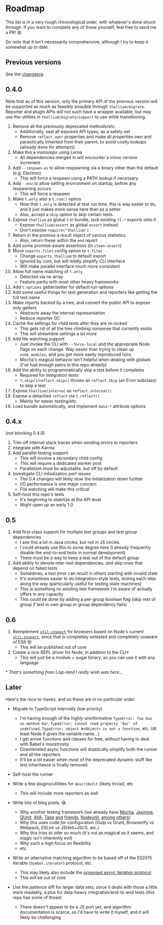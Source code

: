 # Roadmap

This list is in a very rough chronological order, with whatever's done struck through. If you want to complete any of these yourself, feel free to send me a PR! :smile:

Do note that it isn't necessarily comprehensive, although I try to keep it somewhat up to date.

## Previous versions

See the [changelog](https://github.com/isiahmeadows/thallium/blob/master/CHANGELOG.md).

## 0.4.0

Note that as of this version, only the primary API of the previous version will be supported as much as feasibly possible through `thallium/migrate`. Reporter and plugin APIs will not such have a wrapper available, but may use the utilities in `thallium/migrate/support` to use while transitioning.

1. Remove all the previously deprecated methods/etc.
    - Additionally, seal all exposed API types, as a safety net
    - Remove `reflect.own*` properties and make all properties own and parasitically inherited from their parent, to avoid costly lookups (already done for attempts)
2. Make this a monorepo using Lerna
    - All dependencies merged in will encounter a minor version increment
3. Add `--respawn-as` to allow respawning via a binary other than the default (e.g. Electron)
    - This will force a respawn using a PATH lookup if necessary
4. Add `--env` to allow setting environment on startup, before any respawning occurs
    - This will force a respawn
5. Make `t.only` also a `t.run()` option
    - Now that `t.only` is detected at test run time, this is way easier to do, and it just makes more sense here than as a setter
    - Also, accept a `skip` option to skip certain tests.
6. Expose `thallium` as global `t` in bundle, tack existing `tl.*` exports onto it
    - Expose `thallium/assert` as global `assert` instead
    - Don't expose `require("thallium")`
7. Return in the promise a result object of various statistics
    - Also, return these within the `end` report
8. Add some promise-aware assertions (in `clean-assert`)
9. Move `exports.files` config option to `t.files`
    - Change `exports.thallium` to default export
    - Ignored by core, but will mildly simplify CLI interface
    - Will make parallel interface much more consistent
10. Allow full name matching of `t.only`
    - Detected via no array
    - Feature parity with most other heavy frameworks
11. Add `t.options` getter/setter for default run options
12. Add some useful things for test generation and reporters like getting the full test name
13. Make reports backed by a tree, and convert the public API to expose only getters
    - Abstracts away the internal representation
    - Reduce reporter GC
14. Cache the settings for child tests after they are re-locked
    - This gets rid of all the tree climbing nonsense that currently exists
    - This will streamline settings a *lot* more
15. Add file watching support
    - Just invoke the CLI with `--force-local` and the appropriate Node flags on each change. Way easier than trying to clean up `node_modules`, and you get more easily reproduced runs
    - Mocha's magical behavior isn't helpful when dealing with globals (I've had enough pains in this repo already)
16. Add the ability to programmatically skip a test before it completes
    - Required for integration tests
    - `t.skip()`/`reflect.skip()` throws an `reflect.Skip` (an Error subclass) to skip a test
17. Expose `thallium/internal` as `reflect.internal()`
18. Expose a detached `reflect` via `t.reflect()`
    - Mainly for easier testing/etc.
19. Load bundle automatically, and implement `data-*` attribute options

## 0.4.x
(not blocking 0.4.0)

1. Trim off internal stack traces when sending errors to reporters
2. Integrate with Karma
3. Add parallel testing support
    - This will involve a secondary child config
    - This will require a dedicated worker pool
    - Parallelism must be adjustable, but off by default
4. Investigate CLI initialization perf issues
    - The 0.4 changes will likely slow the initialization down further
    - I/O performance is one major concern
    - File watching will make this critical
5. Self-host this repo's tests
    - It's beginning to stabilize at the API level
    - Might open up an early 1.0

## 0.5

1. Add first-class support for multiple test groups and test group dependencies
    - I see this a lot in Java circles, but not in JS circles
    - I could already use this to some degree here (I already frequently disable the end-to-end tests in normal development)
    - There must be a way to keep a test out of the default group
2. Add ability to denote inter-test dependencies, and skip ones that depend on failed tests
    - Sometimes, a test error can result in others starting with invalid state
    - It's sometimes easier to do integration-style tests, testing each step along the way (particularly useful for testing state machines)
    - This is something no existing test framework I'm aware of actually offers in any capacity
    - This could be done by adding a per-group boolean flag (skip rest of group if test in own group or group dependency fails)

## 0.6

1. Reimplement [`util-inspect`](https://www.npmjs.com/package/util-inspect) for browsers based on Node's current [`util.inspect`](https://nodejs.org/api/util.html#util_util_inspect_object_options), since that is completely untested and completely unaware of ES6 :worried:
    - This will be published out of core
2. Create a nice REPL driver for Node, in addition to the CLI\*
    - This will just be a module + sugar binary, so you can use it with any language

\* *That's something from Lisp-land I really wish was here...*

## Later

Here's the nice-to-haves, and so these are in no particular order:

- Migrate to TypeScript internally (low priority)
    - I'm having enough of the highly uninformative `TypeError: foo has no method bar`, `TypeError: Cannot read property 'bar' of undefined`, `TypeError: object #<Object> is not a function`, etc. (At least Node 6 gives the variable name...)
    - I get arrow functions and classes for free, without having to deal with Babel's monstrosity
    - Downleveled async functions will drastically simplify both the runner and all the reporters
    - It'll be a *lot* easier when most of the deprecated dynamic stuff like test inheritance is finally removed

- Self-host the runner

- Write a few plugins/utilities for `describe`/`it` (likely trivial), etc
    - This will include more reporters as well

- Write lots of blog posts. :smile:
    - Why another testing framework (we already have [Mocha](http://mochajs.org/), [Jasmine](http://jasmine.github.io/), [QUnit](https://qunitjs.com/), [AVA](https://github.com/avajs/ava), [Tape](https://github.com/substack/tape) [and](https://www.npmjs.com/package/tap) [friends](https://www.npmjs.com/package/tt), [Nodeunit](https://github.com/caolan/nodeunit), [among](http://docs.busterjs.org/en/latest/overview/) [others](https://www.npmjs.com/package/ospec))
    - Why this uses code *for* configuration (Gulp vs Grunt, Browserify vs Webpack, ESLint vs JSHint+JSCS, etc.)
    - Why this tries to infer so much (it's not as magical as it seems, and magic isn't inherently evil)
    - Why such a high focus on flexibility
    - etc.

- Write an alternative matching algorithm to be based off of the ES2015 Iterable (`Symbol.iterator`) protocol, etc.
    - This may likely also include the [proposed async iteration protocol](https://github.com/tc39/proposal-async-iteration#async-iterators-and-async-iterables).
    - This will be out of core

- Use the patience diff for larger data sets, since it deals with those a little more readably, a plus for data-heavy integration/end-to-end tests (this repo has some of those)
    - There doesn't appear to be a JS port yet, and algorithm documentation is scarce, so I'd have to write it myself, and it will likely be challenging
